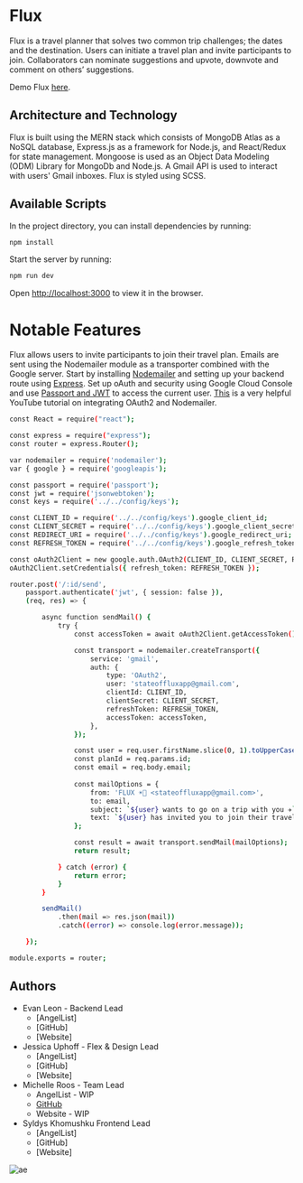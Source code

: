 # Flux

Flux is a travel planner that solves two common trip challenges; the dates and the destination. Users can initiate a travel plan and invite participants to join. Collaborators can nominate suggestions and upvote, downvote and comment on others’ suggestions. 

Demo Flux [here](https://state-of-flux.herokuapp.com/).

## Architecture and Technology

Flux is built using the MERN stack which consists of MongoDB Atlas as a NoSQL database, Express.js as a framework for Node.js, and React/Redux for state management. Mongoose is used as an Object Data Modeling (ODM) Library for MongoDb and Node.js. A Gmail API is used to interact with users' Gmail inboxes. Flux is styled using SCSS. 

## Available Scripts

In the project directory, you can install dependencies by running:

```sh
npm install
```

Start the server by running:

```sh
npm run dev
```

Open [http://localhost:3000](http://localhost:3000) to view it in the browser.

# Notable Features
Flux allows users to invite participants to join their travel plan. Emails are sent using the Nodemailer module as a transporter combined with the Google server. Start by installing [Nodemailer](https://www.npmjs.com/package/nodemailer) and setting up your backend route using [Express](https://expressjs.com/). Set up oAuth and security using Google Cloud Console and use [Passport and JWT](http://www.passportjs.org/packages/passport-jwt/) to access the current user. [This](https://www.youtube.com/watch?v=-rcRf7yswfM) is a very helpful YouTube tutorial on integrating OAuth2 and Nodemailer.

```sh
const React = require("react");

const express = require("express");
const router = express.Router();

var nodemailer = require('nodemailer');
var { google } = require('googleapis');

const passport = require('passport');
const jwt = require('jsonwebtoken');
const keys = require('../../config/keys');

const CLIENT_ID = require('../../config/keys').google_client_id;
const CLIENT_SECRET = require('../../config/keys').google_client_secret;
const REDIRECT_URI = require('../../config/keys').google_redirect_uri;
const REFRESH_TOKEN = require('../../config/keys').google_refresh_token;

const oAuth2Client = new google.auth.OAuth2(CLIENT_ID, CLIENT_SECRET, REDIRECT_URI);
oAuth2Client.setCredentials({ refresh_token: REFRESH_TOKEN });

router.post('/:id/send',
    passport.authenticate('jwt', { session: false }),
    (req, res) => {

        async function sendMail() {
            try {
                const accessToken = await oAuth2Client.getAccessToken();

                const transport = nodemailer.createTransport({
                    service: 'gmail',
                    auth: {
                        type: 'OAuth2',
                        user: 'stateoffluxapp@gmail.com',
                        clientId: CLIENT_ID,
                        clientSecret: CLIENT_SECRET,
                        refreshToken: REFRESH_TOKEN,
                        accessToken: accessToken,
                    },
                });

                const user = req.user.firstName.slice(0, 1).toUpperCase() + req.user.firstName.slice(1);
                const planId = req.params.id;
                const email = req.body.email;
                
                const mailOptions = {
                    from: 'FLUX ☀️🌴 <stateoffluxapp@gmail.com>',
                    to: email,
                    subject: `${user} wants to go on a trip with you ✈️`,
                    text: `${user} has invited you to join their travel plan on Flux. Please join the plan at https://state-of-flux.herokuapp.com/#/${planId}.`
                };

                const result = await transport.sendMail(mailOptions);
                return result;

            } catch (error) {
                return error;
            }
        }

        sendMail()
            .then(mail => res.json(mail))
            .catch((error) => console.log(error.message));

    });

module.exports = router;
```

## Authors
* Evan Leon - Backend Lead 
    * [AngelList]
    * [GitHub]
    * [Website]
* Jessica Uphoff - Flex & Design Lead
    * [AngelList]
    * [GitHub]
    * [Website]
* Michelle Roos - Team Lead
    * AngelList - WIP
    * [GitHub](https://github.com/helloroos)
    * Website - WIP
* Syldys Khomushku Frontend Lead
    * [AngelList]
    * [GitHub]
    * [Website]

 ![ae](https://github.com/helloroos/flux/main/team_photo.png?raw=true)